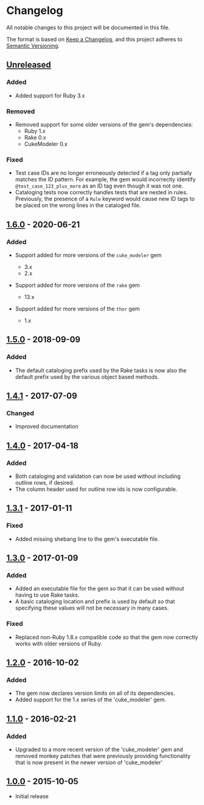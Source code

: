 # Changelog
All notable changes to this project will be documented in this file.

The format is based on [Keep a Changelog](https://keepachangelog.com/en/1.0.0/),
and this project adheres to [Semantic Versioning](https://semver.org/spec/v2.0.0.html).

## [Unreleased]

### Added

 - Added support for Ruby 3.x

### Removed

  - Removed support for some older versions of the gem's dependencies:
    - Ruby 1.x
    - Rake 0.x
    - CukeModeler 0.x

### Fixed

 - Test case IDs are no longer erroneously detected if a tag only partially matches the ID pattern. For example, the 
   gem would incorrectly identify `@test_case_123_plus_more` as an ID tag even though it was not one.
 - Cataloging tests now correctly handles tests that are nested in rules. Previously, the presence of a `Rule` 
   keyword would cause new ID tags to be placed on the wrong lines in the cataloged file.  


## [1.6.0] - 2020-06-21

### Added
 - Support added for more versions of the `cuke_modeler` gem
   - 3.x
   - 2.x

 - Support added for more versions of the `rake` gem
   - 13.x

 - Support added for more versions of the `thor` gem
   - 1.x

## [1.5.0] - 2018-09-09

### Added
  - The default cataloging prefix used by the Rake tasks is now also the default prefix used by the various object 
    based methods.

## [1.4.1] - 2017-07-09

### Changed
- Improved documentation

## [1.4.0] -  2017-04-18

### Added
  - Both cataloging and validation can now be used without including outline rows, if desired.
  - The column header used for outline row ids is now configurable.

## [1.3.1] - 2017-01-11

### Fixed
  - Added missing shebang line to the gem's executable file.

## [1.3.0] - 2017-01-09

### Added
  - Added an executable file for the gem so that it can be used without having to use Rake tasks.
  - A basic cataloging location and prefix is used by default so that specifying these values will not be necessary in 
    many cases.

### Fixed
  - Replaced non-Ruby 1.8.x compatible code so that the gem now correctly works with older versions of Ruby.

## [1.2.0] - 2016-10-02

### Added
  - The gem now declares version limits on all of its dependencies.
  - Added support for the 1.x series of the 'cuke_modeler' gem.

## [1.1.0] - 2016-02-21

### Added
  - Upgraded to a more recent version of the 'cuke_modeler' gem and removed monkey patches that were
    previously providing functionality that is now present in the newer version of 'cuke_modeler'

## [1.0.0] - 2015-10-05

- Initial release


[Unreleased]: https://github.com/enkessler/cuke_cataloger/compare/v1.6.0...HEAD
[1.6.0]: https://github.com/enkessler/cuke_cataloger/compare/v1.5.0...v1.6.0
[1.5.0]: https://github.com/enkessler/cuke_cataloger/compare/v1.4.1...v1.5.0
[1.4.1]: https://github.com/enkessler/cuke_cataloger/compare/v1.4.0...v1.4.1
[1.4.0]: https://github.com/enkessler/cuke_cataloger/compare/v1.3.1...v1.4.0
[1.3.1]: https://github.com/enkessler/cuke_cataloger/compare/v1.3.0...v1.3.1
[1.3.0]: https://github.com/enkessler/cuke_cataloger/compare/v1.2.0...v1.3.0
[1.2.0]: https://github.com/enkessler/cuke_cataloger/compare/v1.1.0...v1.2.0
[1.1.0]: https://github.com/enkessler/cuke_cataloger/compare/v1.0.0...v1.1.0
[1.0.0]: https://github.com/enkessler/cuke_cataloger/compare/e2084caddc80886a3b6b8ff000f220e56ca92a05...v1.0.0
